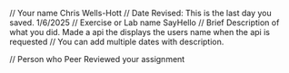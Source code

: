 // Your name 
Chris Wells-Hott
 // Date Revised: This is the last day you saved. 
1/6/2025
 // Exercise or Lab name 
SayHello
 // Brief Description of what you did. 
Made a api the displays the users name when the api is requested
 // You can add multiple dates with description.

// Person who Peer Reviewed your assignment